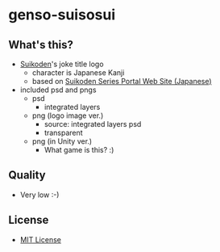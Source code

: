# genso-suisosui

## What's this?
- [Suikoden](https://www.konami.com/games/eu/en/products/suiko/)'s joke title logo
    - character is Japanese Kanji
    - based on [Suikoden Series Portal Web Site (Japanese)](http://www.konami.jp/gs/game/genso/)
- included psd and pngs
    - psd
        - integrated layers
    - png (logo image ver.)
        - source: integrated layers psd
        - transparent
    - png (in Unity ver.)
        - What game is this? :)

## Quality
- Very low :-)

## License
- [MIT License](/LICENSE)
